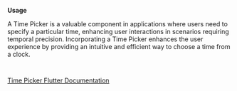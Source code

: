**Usage**

A Time Picker is a valuable component in applications where users need to specify a particular time, enhancing user interactions in scenarios requiring temporal precision. Incorporating a Time Picker enhances the user experience by providing an intuitive and efficient way to choose a time from a clock.

` `

[Time Picker Flutter Documentation](https://api.flutter.dev/flutter/material/showTimePicker.html)

` `